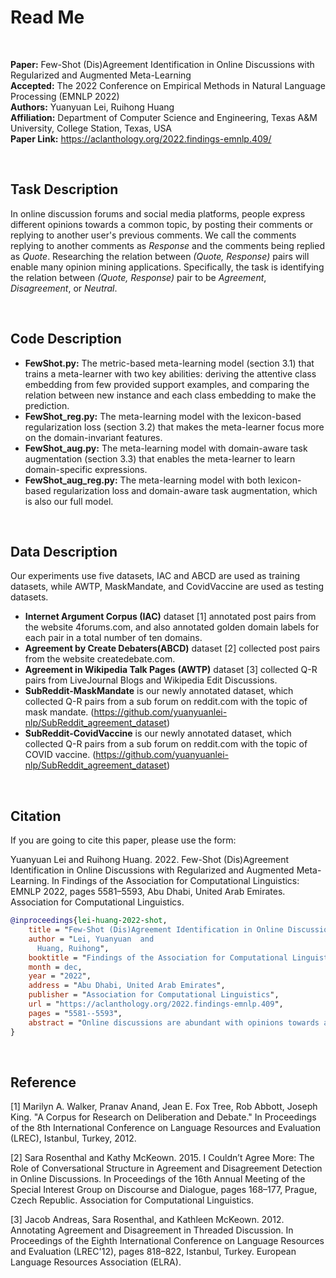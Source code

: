 # Read Me

<br/>

**Paper:** Few-Shot (Dis)Agreement Identification in Online Discussions with Regularized and Augmented Meta-Learning<br/>
**Accepted:** The 2022 Conference on Empirical Methods in Natural Language Processing (EMNLP 2022)<br/>
**Authors:** Yuanyuan Lei, Ruihong Huang<br/>
**Affiliation:** Department of Computer Science and Engineering, Texas A&M University, College Station, Texas, USA<br/>
**Paper Link:** https://aclanthology.org/2022.findings-emnlp.409/

<br/>

## Task Description
In online discussion forums and social media platforms, people express different opinions towards a common topic, by posting their comments or replying to another user's previous comments. We call the comments replying to another comments as *Response* and the comments being replied as *Quote*. Researching the relation between *(Quote, Response)* pairs will enable many opinion mining applications. Specifically, the task is identifying the relation between *(Quote, Response)* pair to be *Agreement*, *Disagreement*, or *Neutral*.

<br/>

## Code Description
* **FewShot.py:** The metric-based meta-learning model (section 3.1) that trains a meta-learner with two key abilities: deriving the attentive class embedding from few provided support examples, and comparing the relation between new instance and each class embedding to make the prediction.
* **FewShot_reg.py:** The meta-learning model with the lexicon-based regularization loss (section 3.2) that makes the meta-learner focus more on the domain-invariant features.
* **FewShot_aug.py:** The meta-learning model with domain-aware task augmentation (section 3.3) that enables the meta-learner to learn domain-specific expressions.
* **FewShot_aug_reg.py:** The meta-learning model with both lexicon-based regularization loss and domain-aware task augmentation, which is also our full model.

<br/>

## Data Description
Our experiments use five datasets, IAC and ABCD are used as training datasets, while AWTP, MaskMandate, and CovidVaccine are used as testing datasets.
* **Internet Argument Corpus (IAC)** dataset [1] annotated post pairs from the website 4forums.com, and also annotated golden domain labels for each pair in a total number of ten domains.
* **Agreement by Create Debaters(ABCD)** dataset [2] collected post pairs from  the website createdebate.com.
* **Agreement in Wikipedia Talk Pages (AWTP)** dataset [3] collected Q-R pairs from LiveJournal Blogs and Wikipedia Edit Discussions.
* **SubReddit-MaskMandate** is our newly annotated dataset, which collected Q-R pairs from a sub forum on reddit.com with the topic of mask mandate. (https://github.com/yuanyuanlei-nlp/SubReddit_agreement_dataset)
* **SubReddit-CovidVaccine** is our newly annotated dataset, which collected Q-R pairs from a sub forum on reddit.com with the topic of COVID vaccine. (https://github.com/yuanyuanlei-nlp/SubReddit_agreement_dataset)

<br/>

## Citation
If you are going to cite this paper, please use the form:

Yuanyuan Lei and Ruihong Huang. 2022. Few-Shot (Dis)Agreement Identification in Online Discussions with Regularized and Augmented Meta-Learning. In Findings of the Association for Computational Linguistics: EMNLP 2022, pages 5581–5593, Abu Dhabi, United Arab Emirates. Association for Computational Linguistics.


```bibtex
@inproceedings{lei-huang-2022-shot,
    title = "Few-Shot (Dis)Agreement Identification in Online Discussions with Regularized and Augmented Meta-Learning",
    author = "Lei, Yuanyuan  and
      Huang, Ruihong",
    booktitle = "Findings of the Association for Computational Linguistics: EMNLP 2022",
    month = dec,
    year = "2022",
    address = "Abu Dhabi, United Arab Emirates",
    publisher = "Association for Computational Linguistics",
    url = "https://aclanthology.org/2022.findings-emnlp.409",
    pages = "5581--5593",
    abstract = "Online discussions are abundant with opinions towards a common topic, and identifying (dis)agreement between a pair of comments enables many opinion mining applications. Realizing the increasing needs to analyze opinions for emergent new topics that however tend to lack annotations, we present the first meta-learning approach for few-shot (dis)agreement identification that can be quickly applied to analyze opinions for new topics with few labeled instances. Furthermore, we enhance the meta-learner{'}s domain generalization ability from two perspectives. The first is domain-invariant regularization, where we design a lexicon-based regularization loss to enable the meta-learner to learn domain-invariant cues. The second is domain-aware augmentation, where we propose domain-aware task augmentation for meta-training to learn domain-specific expressions. In addition to using an existing dataset, we also evaluate our approach on two very recent new topics, mask mandate and COVID vaccine, using our newly annotated datasets containing 1.5k and 1.4k SubReddits comment pairs respectively. Extensive experiments on three domains/topics demonstrate the effectiveness of our meta-learning approach.",
}
```

<br/>

## Reference
[1] Marilyn A. Walker, Pranav Anand, Jean E. Fox Tree, Rob Abbott, Joseph King. "A Corpus for Research on Deliberation and Debate." In Proceedings of the 8th International Conference on Language Resources and Evaluation (LREC), Istanbul, Turkey, 2012.

[2] Sara Rosenthal and Kathy McKeown. 2015. I Couldn’t Agree More: The Role of Conversational Structure in Agreement and Disagreement Detection in Online Discussions. In Proceedings of the 16th Annual Meeting of the Special Interest Group on Discourse and Dialogue, pages 168–177, Prague, Czech Republic. Association for Computational Linguistics.

[3] Jacob Andreas, Sara Rosenthal, and Kathleen McKeown. 2012. Annotating Agreement and Disagreement in Threaded Discussion. In Proceedings of the Eighth International Conference on Language Resources and Evaluation (LREC'12), pages 818–822, Istanbul, Turkey. European Language Resources Association (ELRA).

